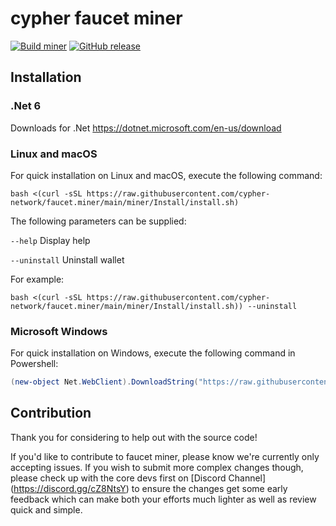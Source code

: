# cypher faucet miner

[![Build miner](https://github.com/cypher-network/faucet.miner/workflows/build%20miner/badge.svg)](https://github.com/cypher-network/faucet.miner/commits/main/)
[![GitHub release](https://img.shields.io/github/release/cypher-network/faucet.miner.svg)](https://GitHub.com/cypher-network/faucet.miner/releases/)

## Installation
### .Net 6

Downloads for .Net
https://dotnet.microsoft.com/en-us/download

### Linux and macOS

For quick installation on Linux and macOS, execute the following command:

```shell
bash <(curl -sSL https://raw.githubusercontent.com/cypher-network/faucet.miner/main/miner/Install/install.sh)
```

The following parameters can be supplied:

`--help`
Display help

`--uninstall`
Uninstall wallet


For example:

```shell
bash <(curl -sSL https://raw.githubusercontent.com/cypher-network/faucet.miner/main/miner/Install/install.sh)) --uninstall
```

### Microsoft Windows

For quick installation on Windows, execute the following command in Powershell:

```powershell
(new-object Net.WebClient).DownloadString("https://raw.githubusercontent.com/cypher-network/faucet.miner/main/miner/Install/install.ps1") | iex
```

## Contribution

Thank you for considering to help out with the source code!

If you'd like to contribute to faucet miner, please know we're currently only accepting issues. If you wish to submit more
complex changes though, please check up with the core devs first on [Discord Channel] (https://discord.gg/cZ8NtsY)
to ensure the changes get some early feedback which can make both your efforts much lighter as well as review quick and simple.